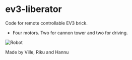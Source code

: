 # ev3-liberator

Code for remote controllable EV3 brick.

- Four motors. Two for cannon tower and two for driving.


![Robot](https://user-images.githubusercontent.com/28950440/32414131-e852d73c-c228-11e7-85c8-4e1dfa168b97.jpg)



Made by Ville, Riku and Hannu
